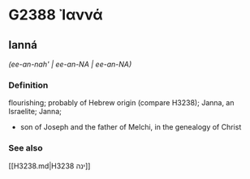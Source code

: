 # G2388 Ἰαννά

## Ianná

_(ee-an-nah' | ee-an-NA | ee-an-NA)_

### Definition

flourishing; probably of Hebrew origin (compare H3238); Janna, an Israelite; Janna; 

- son of Joseph and the father of Melchi, in the genealogy of Christ

### See also

[[H3238.md|H3238 ינה]]
